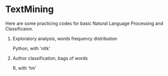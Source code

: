 # TextMining

Here are some practicing codes for basic Natural Language Processing and Classificaion.

1. Exploratory analysis, words frequency distribution 
   
   Python, with 'nltk'

2. Author classification, bags of words
   
   R, with 'tm'
